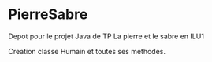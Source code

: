 # PierreSabre
Depot pour le projet Java de TP La pierre et le sabre en ILU1

Creation classe Humain et toutes ses methodes.